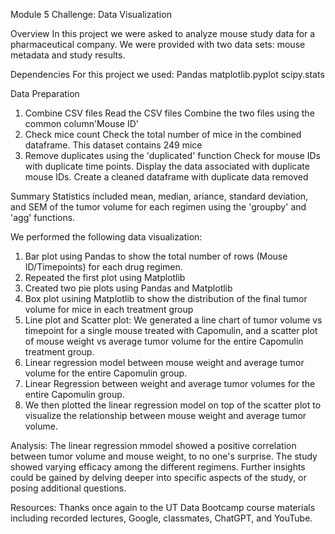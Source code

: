 Module 5 Challenge: Data Visualization

Overview
In this project we were asked to analyze mouse study data for a pharmaceutical company. We were provided with two data sets: mouse metadata and study results. 

Dependencies
For this project we used: 
  Pandas
  matplotlib.pyplot</li>
  scipy.stats</p>

Data Preparation
1. Combine CSV files
    Read the CSV files
    Combine the two files using the common column'Mouse ID'
2. Check mice count
    Check the total number of mice in the combined dataframe. This dataset contains 249 mice
3. Remove duplicates using the 'duplicated' function
    Check for mouse IDs with duplicate time points.
    Display the data associated with duplicate mouse IDs. 
    Create a cleaned dataframe with duplicate data removed

Summary Statistics included mean, median, ariance, standard deviation, and SEM of the tumor volume for each regimen using the 'groupby' and 'agg' functions.

We performed the following data visualization: 
1. Bar plot using Pandas to show the total number of rows (Mouse ID/Timepoints) for each drug regimen.
2. Repeated the first plot using Matplotlib
3. Created two pie plots using Pandas and Matplotlib
4. Box plot usining Matplotlib to show the distribution of the final tumor volume for mice in each treatment group
5. Line plot and Scatter plot: We generated a line chart of tumor volume vs timepoint for a single mouse treated with Capomulin, and a scatter plot of mouse weight vs average tumor volume for the entire Capomulin treatment group.
6. Linear regression model between mouse weight and average tumor volume for the entire Capomulin group.
7. Linear Regression between weight and average tumor volumes for the entire Capomulin group.
8. We then plotted the linear regression model on top of the scatter plot to visualize the relationship between mouse weight and average tumor volume.

Analysis:
The linear regression mmodel showed a positive correlation between tumor volume and mouse weight, to no one's surprise. The study showed varying efficacy among the different regimens. Further insights could be gained by delving deeper into specific aspects of the study, or posing additional questions. 

Resources: 
Thanks once again to the UT Data Bootcamp course materials including recorded lectures, Google, classmates, ChatGPT, and YouTube. 
